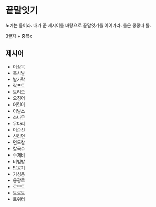 # 끝말잇기

노예는 들어라. 내가 준 제시어를 바탕으로 끝말잇기를 이어가라. 룰은 쿵쿵따 룰.

3글자 + 중복x



## 제시어

* 이상묵
* 묵사발
* 발가락
* 락포트
* 트리오
* 오징어
* 어린이
* 이발소
* 소나무
* 무다리
* 이순신
* 신라면
* 면도칼
* 칼국수
* 수제비
* 비빔밥
* 밥공기
* 기성용
* 용광로
* 로보트
* 트로트
* 트위터
